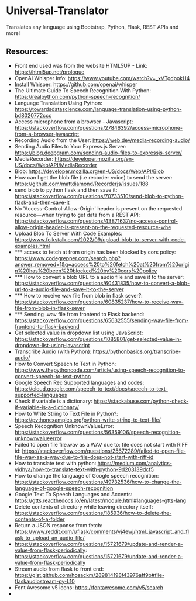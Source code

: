 # Universal-Translator
Translates any language using Bootstrap, Python, Flask, REST APIs and more!

## Resources:
- Front end used was from the website HTML5UP - Link: https://html5up.net/prologue
- OpenAI Whisper Info: https://www.youtube.com/watch?v=_xVTgdpokH4
- Install Whisper: https://github.com/openai/whisper
- The Ultimate Guide To Speech Recognition With Python: https://realpython.com/python-speech-recognition/
- Language Translation Using Python: https://towardsdatascience.com/language-translation-using-python-bd8020772ccc
- Access microphone from a browser - Javascript: https://stackoverflow.com/questions/27846392/access-microphone-from-a-browser-javascript
- Recording Audio from the User: https://web.dev/media-recording-audio/
- Sending Audio Files to Your Express.js Server: https://blog.deepgram.com/sending-audio-files-to-expressjs-server/
- MediaRecorder: https://developer.mozilla.org/en-US/docs/Web/API/MediaRecorder
- Blob: https://developer.mozilla.org/en-US/docs/Web/API/Blob
- How can I get the blob file (i.e recorder voice) to send the server: https://github.com/mattdiamond/Recorderjs/issues/188
- send blob to python flask and then save it: https://stackoverflow.com/questions/70733510/send-blob-to-python-flask-and-then-save-it
- No 'Access-Control-Allow-Origin' header is present on the requested resource—when trying to get data from a REST API: https://stackoverflow.com/questions/43871637/no-access-control-allow-origin-header-is-present-on-the-requested-resource-whe
- Upload Blob To Server With Code Examples: https://www.folkstalk.com/2022/09/upload-blob-to-server-with-code-examples.html
- *** access to fetch at from origin has been blocked by cors policy: https://www.codegrepper.com/search.php?answer_removed=1&q=access%20to%20fetch%20at%20from%20origin%20has%20been%20blocked%20by%20cors%20policy
- *** How to convert a blob URL to a audio file and save it to the server: https://stackoverflow.com/questions/60431835/how-to-convert-a-blob-url-to-a-audio-file-and-save-it-to-the-server
- *** How to receive wav file from blob in flask sever?: https://stackoverflow.com/questions/60835237/how-to-receive-wav-file-from-blob-in-flask-sever
- *** Sending .wav file from frontend to Flask backend: https://stackoverflow.com/questions/65632555/sending-wav-file-from-frontend-to-flask-backend
- Get selected value in dropdown list using JavaScript: https://stackoverflow.com/questions/1085801/get-selected-value-in-dropdown-list-using-javascript
- Transcribe Audio (with Python): https://pythonbasics.org/transcribe-audio/
- How to Convert Speech to Text in Python: https://www.thepythoncode.com/article/using-speech-recognition-to-convert-speech-to-text-python
- Google Speech Rec Supported languages and codes: https://cloud.google.com/speech-to-text/docs/speech-to-text-supported-languages
- Check if variable is a dictionary: https://stackabuse.com/python-check-if-variable-is-a-dictionary/
- How to Write String to Text File in Python?: https://pythonexamples.org/python-write-string-to-text-file/
- Speech Recognition UnknownValueError: https://stackoverflow.com/questions/56359106/speech-recognition-unknownvalueerror
- Failed to open file file.wav as a WAV due to: file does not start with RIFF id: https://stackoverflow.com/questions/25672289/failed-to-open-file-file-wav-as-a-wav-due-to-file-does-not-start-with-riff-id
- How to translate text with python: https://medium.com/analytics-vidhya/how-to-translate-text-with-python-9d203139dcf5
- How to change the language of Google speech recognition: https://stackoverflow.com/questions/49732536/how-to-change-the-language-of-google-speech-recognition
- Google Text To Speech Languages and Accents: https://gtts.readthedocs.io/en/latest/module.html#languages-gtts-lang
- Delete contents of directory while leaving directory itself: https://stackoverflow.com/questions/185936/how-to-delete-the-contents-of-a-folder
- Return a JSON response from fetch: https://www.reddit.com/r/flask/comments/vj4ewj/html_javascript_and_flask_to_upload_an_audio_file/
- https://stackoverflow.com/questions/15721679/update-and-render-a-value-from-flask-periodically: https://stackoverflow.com/questions/15721679/update-and-render-a-value-from-flask-periodically
- Stream audio from flask to front end: https://gist.github.com/hosackm/289814198f43976aff9b#file-flaskaudiostream-py-L10
- Font Awesome v5 icons: https://fontawesome.com/v5/search
- 
